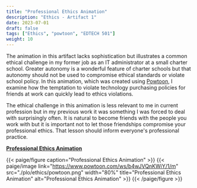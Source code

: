 ```yaml
---
title: "Professional Ethics Animation"
description: "Ethics - Artifact 1"
date: 2023-07-01
draft: false
tags: ["Ethics", "powtoon", "EDTECH 501"]
weight: 10
---
```

The animation in this artifact lacks sophistication but illustrates a common ethical challenge in my former job as an IT administrator at a small charter school.  Greater autonomy is a wonderful feature of charter schools but that autonomy should not be used to compromise ethical standards or violate school policy.  In this animation, which was created using [Powtoon](https://www.powtoon.com), I examine how the temptation to violate technology purchasing policies for friends at work can quickly lead to ethics violations.

The ethical challenge in this animation is less relevant to me in current profession but in my previous work it was something I was forced to deal with surprisingly often.  It is natural to become friends with the people you work with but it is important not to let those friendships compromise your professional ethics.  That lesson should inform everyone's professional practice.

**[Professional Ethics Animation](https://www.powtoon.com/ws/b4wJVQnKWiY/1/m)**

{{< paige/figure caption="Professional Ethics Animation" >}}
{{< paige/image link="https://www.powtoon.com/ws/b4wJVQnKWiY/1/m" src="./plo/ethics/powtoon.png" width="80%" title="Professional Ethics Animation" alt="Professional Ethics Animation" >}}
{{< /paige/figure >}}
